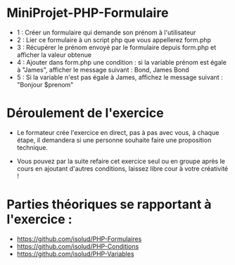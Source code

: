 # MiniProjet-PHP-Formulaire

+ 1 : Créer un formulaire qui demande son prénom à l'utilisateur
+ 2 : Lier ce formulaire à un script php que vous appellerez form.php
+ 3 : Récupérer le prénom envoyé par le formulaire depuis form.php et afficher la valeur obtenue
+ 4 : Ajouter dans form.php une condition : si la variable prénom est égale à "James", afficher le message suivant : Bond, James Bond
+ 5 : Si la variable n'est pas égale à James, affichez le message suivant : "Bonjour $prenom"

# Déroulement de l'exercice

- Le formateur crée l'exercice en direct, pas à pas avec vous, à chaque étape, il demandera si une personne souhaite faire une proposition
 technique.
 
- Vous pouvez par la suite refaire cet exercice seul ou en groupe après le cours en ajoutant d'autres conditions, laissez libre cour à votre créativité !

# Parties théoriques se rapportant à l'exercice :

+ https://github.com/isolud/PHP-Formulaires
+ https://github.com/isolud/PHP-Conditions
+ https://github.com/isolud/PHP-Variables
